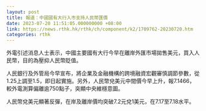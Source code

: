 ```yaml
---
layout: post
title: 報道：中國國有大行入市支持人民幣匯價
date: 2023-07-20 11:51:05.000000000 +08:00
link: https://news.rthk.hk/rthk/ch/component/k2/1709762-20230720.htm
categories: rthk
---
```


外電引述消息人士表示，中國主要國有大行今早在離岸外匯市場拋售美元，買入人民幣，目的為壓抑人民幣貶值。

人民銀行及外管局今早宣布，將企業及金融機構的跨境融資宏觀審慎調節參數，從1.25上調至1.5，即日起實施。另外，人民幣兌美元中間價今早上升，報7.1466，較外電測算偏離逾750點子，突顯中央維穩意圖。

人民幣兌美元顯著反彈，在岸及離岸價均突破7.2元兌1美元，在7.17至7.18水平。
